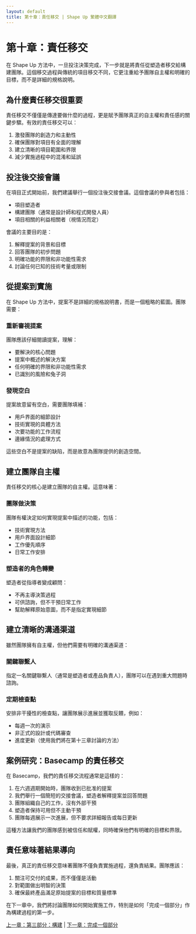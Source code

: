 ```yaml
---
layout: default
title: 第十章：責任移交 | Shape Up 繁體中文翻譯
---
```


# 第十章：責任移交

在 Shape Up 方法中，一旦投注決策完成，下一步就是將責任從塑造者移交給構建團隊。這個移交過程與傳統的項目移交不同，它更注重給予團隊自主權和明確的目標，而不是詳細的規格說明。

## 為什麼責任移交很重要

責任移交不僅僅是傳達要做什麼的過程，更是賦予團隊真正的自主權和責任感的關鍵步驟。有效的責任移交可以：

1. 激發團隊的創造力和主動性
2. 確保團隊對項目有全面的理解
3. 建立清晰的項目範圍和界限
4. 減少實施過程中的混淆和延誤

## 投注後交接會議

在項目正式開始前，我們建議舉行一個投注後交接會議。這個會議的參與者包括：

- 項目塑造者
- 構建團隊（通常是設計師和程式開發人員）
- 項目相關的利益相關者（視情況而定）

會議的主要目的是：

1. 解釋提案的背景和目標
2. 回答團隊的初步問題
3. 明確功能的界限和非功能性需求
4. 討論任何已知的技術考量或限制

## 從提案到實施

在 Shape Up 方法中，提案不是詳細的規格說明書，而是一個粗略的藍圖。團隊需要：

### 重新審視提案

團隊應該仔細閱讀提案，理解：
- 要解決的核心問題
- 提案中概述的解決方案
- 任何明確的界限和非功能性需求
- 已識別的風險和兔子洞

### 發現空白

提案故意留有空白，需要團隊填補：
- 用戶界面的細節設計
- 技術實現的具體方法
- 次要功能的工作流程
- 邊緣情況的處理方式

這些空白不是提案的缺陷，而是故意為團隊提供的創造空間。

## 建立團隊自主權

責任移交的核心是建立團隊的自主權。這意味著：

### 團隊做決策

團隊有權決定如何實現提案中描述的功能，包括：
- 技術實現方法
- 用戶界面設計細節
- 工作優先順序
- 日常工作安排

### 塑造者的角色轉變

塑造者從指導者變成顧問：
- 不再主導決策過程
- 可供諮詢，但不干預日常工作
- 幫助解釋原始意圖，而不是指定實現細節

## 建立清晰的溝通渠道

雖然團隊擁有自主權，但他們需要有明確的溝通渠道：

### 關鍵聯繫人

指定一名關鍵聯繫人（通常是塑造者或產品負責人），團隊可以在遇到重大問題時諮詢。

### 定期檢查點

安排非干擾性的檢查點，讓團隊展示進展並獲取反饋，例如：
- 每週一次的演示
- 非正式的設計或代碼審查
- 進度更新（使用我們將在第十三章討論的方法）

## 案例研究：Basecamp 的責任移交

在 Basecamp，我們的責任移交流程通常是這樣的：

1. 在六週週期開始時，團隊收到已批准的提案
2. 我們舉行一個簡短的交接會議，塑造者解釋提案並回答問題
3. 團隊組織自己的工作，沒有外部干預
4. 塑造者保持可用但不主動干預
5. 團隊每週展示一次進展，但不要求詳細報告或每日更新

這種方法讓我們的團隊感到被信任和賦權，同時確保他們有明確的目標和界限。

## 責任意味著結果導向

最後，真正的責任移交意味著團隊不僅負責實施過程，還負責結果。團隊應該：

1. 關注可交付的成果，而不僅僅是活動
2. 對範圍做出明智的決策
3. 確保最終產品滿足原始提案的目標和質量標準

在下一章中，我們將討論團隊如何開始實施工作，特別是如何「完成一個部分」作為構建過程的第一步。

[上一章：第三部分：構建](./03-part3.html) | [下一章：完成一個部分](./03-11-get-one-piece-done.html) 